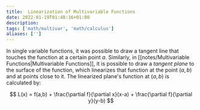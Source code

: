 ```yaml
---
title:  Linearization of Multivariable Functions
date: 2022-01-19T01:48:16+01:00
description: 
tags: ['math/multivar', 'math/calculus']
aliases: ['']
---
```

In single variable functions, it was possible to draw a tangent line that touches the function at a certain point $a$. Similarly, in [[notes/Multivariable Functions|Multivariable Functions]], it is possible to draw a *tangent plane* to the surface of the function, which linearizes that function at the point $(a,b)$ and at points close to it. The linearized plane's function at $(a,b)$ is calculated by:

$$
L(x) = f(a,b) + \frac{\partial f}{\partial x}(x-a) + \frac{\partial f}{\partial y}(y-b)
$$
